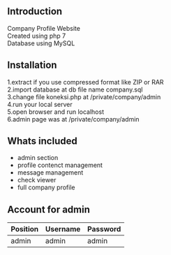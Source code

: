 ## Introduction ##  
Company Profile Website  
Created using php 7  
Database using MySQL  

## Installation ##  
 1.extract if you use compressed format like ZIP or RAR  
 2.import database at db file name company.sql  
 3.change file koneksi.php at /private/company/admin  
 4.run your local server  
 5.open browser and run localhost  
 6.admin page was at /private/company/admin  

## Whats included ##  

- admin section  
- profile contenct management  
- message management  
- check viewer  
- full company profile  

## Account for admin ##

| Position   | Username    | Password     |
|------------|-------------|--------------|
| admin      | admin       | admin        |

